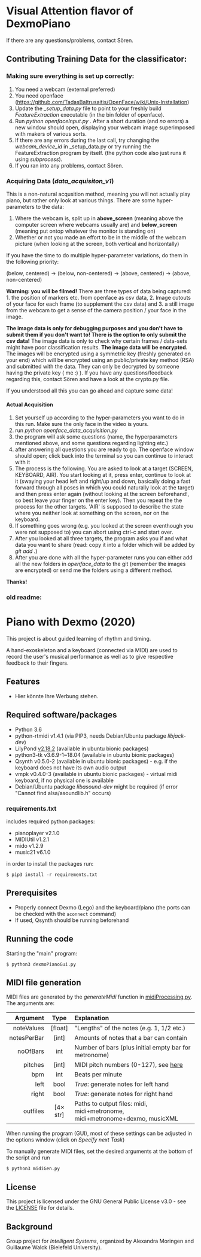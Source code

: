 # Visual Attention flavor of DexmoPiano
If there are any questions/problems, contact Sören.

## Contributing Training Data for the classificator:

### Making sure everything is set up correctly:
1. You need a webcam (external preferred)
2. You need openface (https://github.com/TadasBaltrusaitis/OpenFace/wiki/Unix-Installation)
3. Update the _\_setup_data.py_ file to point to your freshly build _FeatureExtraction_ executable (in the bin folder of openface).
4. Run _python openfaceInput.py_ . After a short duration (and _no_ errors) a new window should open, displaying your webcam image superimposed with makers of various sorts.
5. If there are any errors during the last call, try changing the _webcam_device_id_ in \_setup_data.py or try running the FeatureExtraction program by itself. (the python code also just runs it using _subprocess_). 
6. If you ran into any problems, contact Sören.

### Acquiring Data (_data_acquisiton_v1_)
This is a non-natural acqusition method, meaning you will not actually play piano, but rather only look at various things.
There are some hyper-parameters to the data:
1. Where the webcam is, split up in **above_screen** (meaning above the computer screen where webcams usually are) and **below_screen** (meaning put ontop whatever the monitor is standing on)
2. Whether or not you made an effort to be in the middle of the webcam picture (when looking at the screen, both vertical and horizontally)

If you have the time to do multiple hyper-parameter variations, do them in the following priority:

(below, centered) -> (below, non-centered) -> (above, centered) -> (above, non-centered)

**Warning: you will be filmed!**
There are three types of data being captured: 1. the position of markers etc. from openface as csv data, 2. Image cutouts of your face for each frame (to supplement the csv data) and 3. a still image from the webcam to get a sense of the camera position / your face in the image.

**The image data is only for debugging purposes and you don't have to submit them if you don't want to! There is the option to only submit the csv data!** The image data is only to check why certain frames / data-sets might have poor classification results. **The image data will be encrypted.** The images will be encrypted using a symmetric key (freshly generated on your end) which will be encrypted using an public/private key method (RSA) and submitted with the data. They can only be decrypted by someone having the private key ( me :) ). If you have any questions/feedback regarding this, contact Sören and have a look at the crypto.py file.

If you understood all this you can go ahead and capture some data!

#### Actual Acquisition
1. Set yourself up according to the hyper-parameters you want to do in this run. Make sure the only face in the video is yours.
2. run _python openface_data_acquisition.py_
3. the program will ask some questions (name, the hyperparameters mentioned above, and some questions regarding lighting etc.)
4. after answering all questions you are ready to go. The openface window should open; click back into the terminal so you can continue to interact with it
5. The process is the following. You are asked to look at a target (SCREEN, KEYBOARD, AIR). You start looking at it, press enter, continue to look at it (swaying your head left and right/up and down, basically doing a fast forward through all poses in which you could naturally look at the target) and then press enter again (without looking at the screen beforehand!, so best leave your finger on the enter key). Then you repeat the the process for the other targets. 'AIR' is supposed to describe the state where you neither look at something on the screen, nor on the keyboard.
7. If something goes wrong (e.g. you looked at the screen eventhough you were not supposed to) you can abort using ctrl-c and start over.
8. After you looked at all three targets, the program asks you if and what data you want to share (read: copy it into a folder which will be added by _git add ._)
9. After you are done with all the hyper-parameter runs you can either add all the new folders in _openface_data_ to the git (remember the images are encrypted) or send me the folders using a different method.

**Thanks!**


### old readme:

# Piano with Dexmo (2020)

This project is about guided learning of rhythm and timing.

A hand-exoskeleton and a keyboard (connected via MIDI) are used to record the user's musical performance as well as to give respective feedback to their fingers.


## Features
* Hier könnte Ihre Werbung stehen.


## Required software/packages
* Python 3.6
* python-rtmidi v1.4.1 (via PIP3, needs Debian/Ubuntu package *libjack-dev*)
* LilyPond [v2.18.2](http://lilypond.org/download/binaries/) (available in ubuntu bionic packages)
* python3-tk v3.6.9-1\~18.04 (available in ubuntu bionic packages)
* Qsynth v0.5.0-2 (available in ubuntu bionic packages) - e.g. if the keyboard does not have its own audio output
* vmpk v0.4.0-3 (available in ubuntu bionic packages) - virtual midi keyboard, if no physical one is available
* Debian/Ubuntu package *libasound-dev* might be required (if error "Cannot find alsa/asoundlib.h" occurs)

### requirements.txt
includes required python packages:
* pianoplayer v2.1.0
* MIDIUtil v1.2.1
* mido v1.2.9
* music21 v6.1.0

in order to install the packages run: 
```
$ pip3 install -r requirements.txt
```

## Prerequisites
* Properly connect Dexmo (Lego) and the keyboard/piano (the ports can be checked with the `aconnect` command)
* If used, Qsynth should be running beforehand


## Running the code
Starting the "main" program:
```
$ python3 dexmoPianoGui.py
```


## MIDI file generation
MIDI files are generated by the *generateMidi* function in [midiProcessing.py](https://github.com/abarch/comp_scaffold/blob/interactionLoop/DexmoPiano/midiProcessing.py).
The arguments are:

| Argument | Type | Explanation |
| ---: | :---: | :--- |
| noteValues | [float] | "Lengths" of the notes (e.g. 1, 1/2 etc.) |
| notesPerBar | [int] | Amounts of notes that a bar can contain |
| noOfBars | int | Number of bars (plus initial empty bar for metronome) |
| pitches | [int] | MIDI pitch numbers (0-127), see [here](https://newt.phys.unsw.edu.au/jw/notes.html) |
| bpm | int | Beats per minute |
| left | bool | *True*: generate notes for left hand |
| right | bool | *True*: generate notes for right hand |
| outfiles | [4× str] | Paths to output files: midi, midi+metronome, midi+metronome+dexmo, musicXML |

When running the program (GUI), most of these settings can be adjusted in the options window (click on *Specify next Task*)

To manually generate MIDI files, set the desired arguments at the bottom of the script and run
```
$ python3 midiGen.py
```





<!-- ## Authors
* **Janneke Simmering**
* **Jessica Seidel**
* **Tobias Coppenrath** -->


## License
This project is licensed under the GNU General Public License v3.0 - see the [LICENSE](LICENSE) file for details.


## Background
Group project for *Intelligent Systems*, organized by Alexandra Moringen and Guillaume Walck (Bielefeld University).
